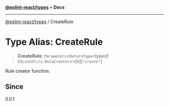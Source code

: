 [**@eslint-react/types**](../README.md) • **Docs**

***

[@eslint-react/types](../README.md) / CreateRule

# Type Alias: CreateRule

> **CreateRule**: `Parameters`\<`ReturnType`\<*typeof* `ESLintUtils.RuleCreator`\>\>\[`0`\]\[`"create"`\]

Rule creator function.

## Since

0.0.1
